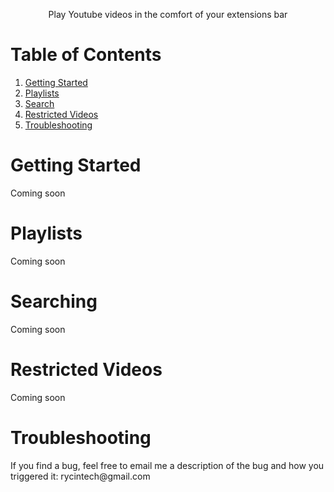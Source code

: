 <p align="center">Play Youtube videos in the comfort of your extensions bar</p>

# Table of Contents
1. [Getting Started](#getting-started) 
2. [Playlists](#playlists)
3. [Search](#searching)
4. [Restricted Videos](#restricted-videos)
5. [Troubleshooting](#troubleshooting)

# <a name="getting-started"></a>Getting Started

<p>
  Coming soon
</p>

# <a name="playlists"></a>Playlists

<p>
  Coming soon
</p>

# <a name="searching"></a>Searching

<p>
  Coming soon
</p>

# <a name="restricted-videos"></a>Restricted Videos

<p>
  Coming soon
</p>

# <a name="troubleshooting"></a>Troubleshooting

<p>
  If you find a bug, feel free to email me a description of the bug and how
  you triggered it: rycintech@gmail.com 
</p>